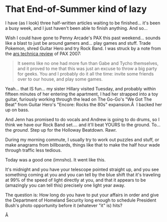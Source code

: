# That End-of-Summer kind of lazy

I have (as I look) three half-written articles waiting to be finished... it's been a busy week, and I just haven't been able to finish anything. And so...

Wish I could have gone to Penny Arcade's PAX this past weekend... sounds like a blast to just be around gamers and... play games and stuff. Trade Pokemon, shred Guitar Hero and try Rock Band. I was struck by a note from the [ars technica review](http://arstechnica.com/articles/culture/pax-technica-looking-back-at-penny-arcade-expo-2007.ars/5) of PAX 2007:

> It seems like no one had more fun than Gabe and Tycho themselves, and it proved to me that this was just an excuse to throw a big party for geeks. You and I probably do it all the time: invite some friends over to our house, and play some games.


Yeah... that IS fun... my sister Hillary visited Tuesday, and probably within fifteen minutes of her entering the apartment, I had her strapped into a toy guitar, furiously working through the lead on The Go-Go's "We Got The Beat" from Guitar Hero's "Encore: Rocks the 80s" expansion.Â  I backed her up on bass.

And Jenn has promised to do vocals and Andrew is going to do drums, so I think we have our Rock Band set.... and it'll beat YOURS to the ground. To... the *ground*. Step up for the Holloway Beatdown. Rawr.

During my morning commute, I usually try to work out puzzles and stuff, or make anagrams from billboards, things like that to make the half hour wade through traffic less tedious.

Today was a good one (imnsho). It went like this.

It's midnight and you have your telescope pointed straight up, and you see something coming at you and you can tell by the blue shift that it's traveling at 99% of the speed of light directly at you, and that it appears to be (amazingly you can tell this) precisely one light year away.

The question is: How long do you have to put your affairs in order and give the Department of Homeland Security long enough to schedule President Bush's photo opportunity before it (whatever "it" is) hits?

Â 
